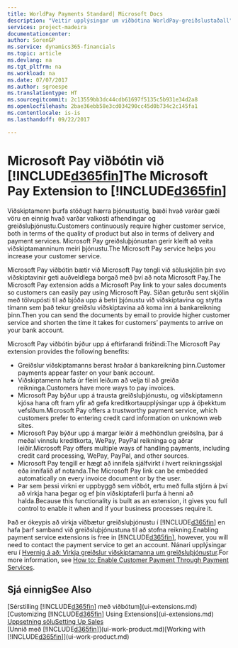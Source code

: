 ```yaml
---
title: WorldPay Payments Standard| Microsoft Docs
description: "Veitir upplýsingar um viðbótina WorldPay-greiðslustaðall"
services: project-madeira
documentationcenter: 
author: SorenGP
ms.service: dynamics365-financials
ms.topic: article
ms.devlang: na
ms.tgt_pltfrm: na
ms.workload: na
ms.date: 07/07/2017
ms.author: sgroespe
ms.translationtype: HT
ms.sourcegitcommit: 2c13559bb3dc44cdb61697f5135c5b931e34d2a8
ms.openlocfilehash: 2bae36ebb58e3cd034290cc45d0b734c2c145fa1
ms.contentlocale: is-is
ms.lasthandoff: 09/22/2017

---
```

# <a name="the-microsoft-pay-extension-to-included365finincludesd365finlongmdmd"></a><span data-ttu-id="36ad1-103">Microsoft Pay viðbótin við [!INCLUDE[d365fin](includes/d365fin_long_md.md)]</span><span class="sxs-lookup"><span data-stu-id="36ad1-103">The Microsoft Pay Extension to [!INCLUDE[d365fin](includes/d365fin_long_md.md)]</span></span>
<span data-ttu-id="36ad1-104">Viðskiptamenn þurfa stöðugt hærra þjónustustig, bæði hvað varðar gæði vöru en einnig hvað varðar valkosti afhendingar og greiðsluþjónustu.</span><span class="sxs-lookup"><span data-stu-id="36ad1-104">Customers continuously require higher customer service, both in terms of the quality of product but also in terms of delivery and payment services.</span></span> <span data-ttu-id="36ad1-105">Microsoft Pay greiðsluþjónustan gerir kleift að veita viðskiptamanninum meiri þjónustu.</span><span class="sxs-lookup"><span data-stu-id="36ad1-105">The Microsoft Pay service helps you increase your customer service.</span></span>

<span data-ttu-id="36ad1-106">Microsoft Pay viðbótin bætir við Microsoft Pay tengli við söluskjölin þín svo viðskiptavinir geti auðveldlega borgað með því að nota Microsoft Pay.</span><span class="sxs-lookup"><span data-stu-id="36ad1-106">The Microsoft Pay extension adds a Microsoft Pay link to your sales documents so customers can easily pay using Microsoft Pay.</span></span> <span data-ttu-id="36ad1-107">Síðan geturðu sent skjölin með tölvupósti til að bjóða upp á betri þjónustu við viðskiptavina og stytta tímann sem það tekur greiðslu viðskiptavina að koma inn á bankareikning þinn.</span><span class="sxs-lookup"><span data-stu-id="36ad1-107">Then you can send the documents by email to provide higher customer service and shorten the time it takes for customers’ payments to arrive on your bank account.</span></span>

<span data-ttu-id="36ad1-108">Microsoft Pay viðbótin býður upp á eftirfarandi fríðindi:</span><span class="sxs-lookup"><span data-stu-id="36ad1-108">The Microsoft Pay extension provides the following benefits:</span></span>
- <span data-ttu-id="36ad1-109">Greiðslur viðskiptamanns berast hraðar á bankareikning þinn.</span><span class="sxs-lookup"><span data-stu-id="36ad1-109">Customer payments appear faster on your bank account.</span></span>
- <span data-ttu-id="36ad1-110">Viðskiptamenn hafa úr fleiri leiðum að velja til að greiða reikninga.</span><span class="sxs-lookup"><span data-stu-id="36ad1-110">Customers have more ways to pay invoices.</span></span>
- <span data-ttu-id="36ad1-111">Microsoft Pay býður upp á trausta greiðsluþjónustu, og viðskiptamenn kjósa hana oft fram yfir að gefa kreditkortaupplýsingar upp á óþekktum vefsíðum.</span><span class="sxs-lookup"><span data-stu-id="36ad1-111">Microsoft Pay offers a trustworthy payment service, which customers prefer to entering credit card information on unknown web sites.</span></span>
- <span data-ttu-id="36ad1-112">Microsoft Pay býður upp á margar leiðir á meðhöndlun greiðslna, þar á meðal vinnslu kreditkorta, WePay, PayPal reikninga og aðrar leiðir.</span><span class="sxs-lookup"><span data-stu-id="36ad1-112">Microsoft Pay offers multiple ways of handling payments, including credit card processing, WePay, PayPal, and other sources.</span></span>
- <span data-ttu-id="36ad1-113">Microsoft Pay tengill er hægt að innifela sjálfvirkt í hvert reikningsskjal eða innifalið af notanda.</span><span class="sxs-lookup"><span data-stu-id="36ad1-113">The Microsoft Pay link can be embedded automatically on every invoice document or by the user.</span></span>
- <span data-ttu-id="36ad1-114">Þar sem þessi virkni er uppbyggð sem viðbót, ertu með fulla stjórn á því að virkja hana þegar og ef þín viðskiptaferli þurfa á henni að halda.</span><span class="sxs-lookup"><span data-stu-id="36ad1-114">Because this functionality is built as an extension, it gives you full control to enable it when and if your business processes require it.</span></span>

<span data-ttu-id="36ad1-115">Það er ókeypis að virkja viðbætur greiðsluþjónustu í [!INCLUDE[d365fin](includes/d365fin_md.md)] en hafa þarf samband við greiðsluþjónustuna til að stofna reikning.</span><span class="sxs-lookup"><span data-stu-id="36ad1-115">Enabling payment service extensions is free in [!INCLUDE[d365fin](includes/d365fin_md.md)], however, you will need to contact the payment service to get an account.</span></span> <span data-ttu-id="36ad1-116">Nánari upplýsingar eru í [Hvernig á að: Virkja greiðslur viðskiptamanna um greiðsluþjónustur](sales-how-enable-payment-service-extensions.md).</span><span class="sxs-lookup"><span data-stu-id="36ad1-116">For more information, see [How to: Enable Customer Payment Through Payment Services](sales-how-enable-payment-service-extensions.md).</span></span>

## <a name="see-also"></a><span data-ttu-id="36ad1-117">Sjá einnig</span><span class="sxs-lookup"><span data-stu-id="36ad1-117">See Also</span></span>
<span data-ttu-id="36ad1-118">[Sérstilling [!INCLUDE[d365fin](includes/d365fin_md.md)] með viðbótum](ui-extensions.md)</span><span class="sxs-lookup"><span data-stu-id="36ad1-118">[Customizing [!INCLUDE[d365fin](includes/d365fin_md.md)] Using Extensions](ui-extensions.md)</span></span>  
[<span data-ttu-id="36ad1-119">Uppsetning sölu</span><span class="sxs-lookup"><span data-stu-id="36ad1-119">Setting Up Sales</span></span>](sales-setup-sales.md)  
<span data-ttu-id="36ad1-120">[Unnið með [!INCLUDE[d365fin](includes/d365fin_md.md)]](ui-work-product.md)</span><span class="sxs-lookup"><span data-stu-id="36ad1-120">[Working with [!INCLUDE[d365fin](includes/d365fin_md.md)]](ui-work-product.md)</span></span>

